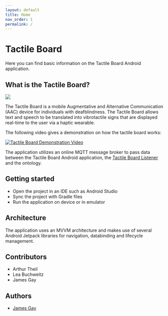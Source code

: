 ```yaml
---
layout: default
title: Home
nav_order: 1
permalink: /
---
```


# Tactile Board
Here you can find basic information on the Tactile Board Android application.

## What is the Tactile Board?
<img src="{{site.baseurl}}/assets/images/overview.jpg" />

The Tactile Board is a mobile Augmentative and Alternative Communication (AAC) device for individuals with deafblindness. The Tactile Board allows text and speech to be translated into vibrotactile signs that are displayed real-time to the user via a haptic wearable.

The following video gives a demonstration on how the tactile board works:

[![Tactile Board Demonstration Video]({{site.baseurl}}/assets/images/tactileboard-thumb.jpg)](http://www.youtube.com/watch?v=36bj-6xvPmU)

The application utilizes an online MQTT message broker to pass data between the Tactile Board Android application, the [Tactile Board Listener](https://suitceyes-project.github.io/Tactile-Board-Listener/) and the ontology. 

## Getting started
* Open the project in an IDE such as Android Studio
* Sync the project with Gradle files
* Run the application on device or in emulator

## Architecture
The application uses an MVVM architecture and makes use of several Android Jetpack libraries for navigation, databinding and lifecycle management.

## Contributors
* Arthur Theil
* Lea Buchweitz
* James Gay

## Authors
* [James Gay](james.gay@hs-offenburg.de)